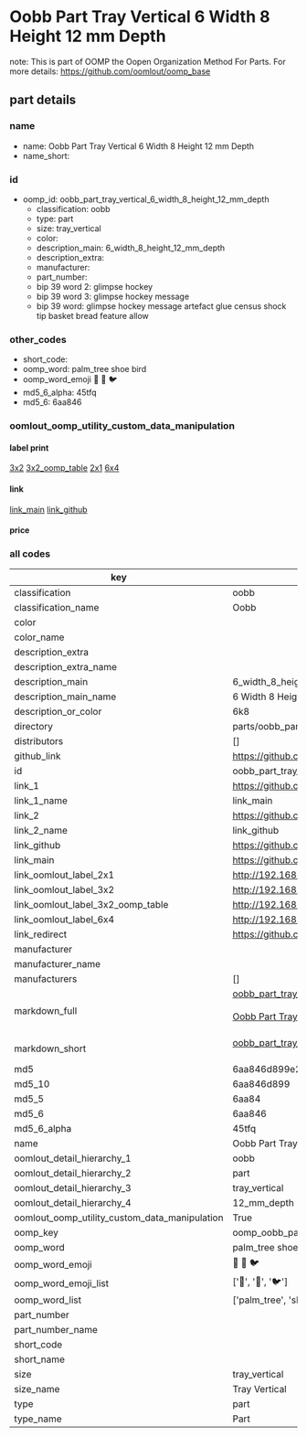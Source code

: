 # Oobb Part Tray Vertical 6 Width 8 Height 12 mm Depth  

note: This is part of OOMP the Oopen Organization Method For Parts. For more details: https://github.com/oomlout/oomp_base

##  part details
  







### name
* name: Oobb Part Tray Vertical 6 Width 8 Height 12 mm Depth
* name_short: 
### id
* oomp_id: oobb_part_tray_vertical_6_width_8_height_12_mm_depth
  * classification: oobb
  * type: part
  * size: tray_vertical
  * color: 
  * description_main: 6_width_8_height_12_mm_depth
  * description_extra: 
  * manufacturer: 
  * part_number: 
  * bip 39 word 2: glimpse hockey
  * bip 39 word 3: glimpse hockey message
  * bip 39 word: glimpse hockey message artefact glue census shock tip basket bread feature allow

### other_codes
* short_code: 
* oomp_word: palm_tree shoe bird
* oomp_word_emoji :palm_tree: :shoe: :bird:
* md5_6_alpha: 45tfq
* md5_6: 6aa846






### oomlout_oomp_utility_custom_data_manipulation
#### label print
[3x2](http://192.168.1.245:1112/?label=oomp%2045tfq)
[3x2_oomp_table](http://192.168.1.108:1112/?label=oomp%2045tfq)
[2x1](http://192.168.1.242:1112/?label=oomp%2045tfq)
[6x4](http://192.168.1.55:1112/?label=oomp%2045tfq)    

#### link

[link_main](https://github.com/oomlout/oomlout_oomp_version_1_messy/tree/main/parts/oobb_part_tray_vertical_6_width_8_height_12_mm_depth) [link_github](https://github.com/oomlout/oomlout_oomp_version_1_messy/tree/main/parts/oobb_part_tray_vertical_6_width_8_height_12_mm_depth)                             

#### price







### all codes 
| key | value |  
| --- | --- |  
| classification | oobb |  
| classification_name | Oobb |  
| color |  |  
| color_name |  |  
| description_extra |  |  
| description_extra_name |  |  
| description_main | 6_width_8_height_12_mm_depth |  
| description_main_name | 6 Width 8 Height 12 mm Depth |  
| description_or_color | 6k8 |  
| directory | parts/oobb_part_tray_vertical_6_width_8_height_12_mm_depth |  
| distributors | [] |  
| github_link | https://github.com/oomlout/oomlout_oomp_part_src/tree/main/parts/oobb_part_tray_vertical_6_width_8_height_12_mm_depth |  
| id | oobb_part_tray_vertical_6_width_8_height_12_mm_depth |  
| link_1 | https://github.com/oomlout/oomlout_oomp_version_1_messy/tree/main/parts/oobb_part_tray_vertical_6_width_8_height_12_mm_depth |  
| link_1_name | link_main |  
| link_2 | https://github.com/oomlout/oomlout_oomp_version_1_messy/tree/main/parts/oobb_part_tray_vertical_6_width_8_height_12_mm_depth |  
| link_2_name | link_github |  
| link_github | https://github.com/oomlout/oomlout_oomp_version_1_messy/tree/main/parts/oobb_part_tray_vertical_6_width_8_height_12_mm_depth |  
| link_main | https://github.com/oomlout/oomlout_oomp_version_1_messy/tree/main/parts/oobb_part_tray_vertical_6_width_8_height_12_mm_depth |  
| link_oomlout_label_2x1 | http://192.168.1.242:1112/?label=oomp%2045tfq |  
| link_oomlout_label_3x2 | http://192.168.1.245:1112/?label=oomp%2045tfq |  
| link_oomlout_label_3x2_oomp_table | http://192.168.1.108:1112/?label=oomp%2045tfq |  
| link_oomlout_label_6x4 | http://192.168.1.55:1112/?label=oomp%2045tfq |  
| link_redirect | https://github.com/oomlout/oomlout_oomp_version_1_messy/tree/main/parts/oobb_part_tray_vertical_6_width_8_height_12_mm_depth |  
| manufacturer |  |  
| manufacturer_name |  |  
| manufacturers | [] |  
| markdown_full | [oobb_part_tray_vertical_6_width_8_height_12_mm_depth](none)<br>[](none)<br>[Oobb Part Tray Vertical 6 Width 8 Height 12 Mm Depth](none)<br><br> |  
| markdown_short | [oobb_part_tray_vertical_6_width_8_height_12_mm_depth](none)<br><br> |  
| md5 | 6aa846d899e298c89531f0cf17db1b19 |  
| md5_10 | 6aa846d899 |  
| md5_5 | 6aa84 |  
| md5_6 | 6aa846 |  
| md5_6_alpha | 45tfq |  
| name | Oobb Part Tray Vertical 6 Width 8 Height 12 mm Depth |  
| oomlout_detail_hierarchy_1 | oobb |  
| oomlout_detail_hierarchy_2 | part |  
| oomlout_detail_hierarchy_3 | tray_vertical |  
| oomlout_detail_hierarchy_4 | 12_mm_depth |  
| oomlout_oomp_utility_custom_data_manipulation | True |  
| oomp_key | oomp_oobb_part_tray_vertical_6_width_8_height_12_mm_depth |  
| oomp_word | palm_tree shoe bird |  
| oomp_word_emoji | :palm_tree: :shoe: :bird: |  
| oomp_word_emoji_list | [':palm_tree:', ':shoe:', ':bird:'] |  
| oomp_word_list | ['palm_tree', 'shoe', 'bird'] |  
| part_number |  |  
| part_number_name |  |  
| short_code |  |  
| short_name |  |  
| size | tray_vertical |  
| size_name | Tray Vertical |  
| type | part |  
| type_name | Part |  
